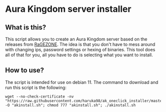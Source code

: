 # Aura Kingdom server installer

## What is this?
This script allows you to create an Aura Kingdom server based on the releases from [RaGEZONE](https://forum.ragezone.com/community/aura-kingdom.935/). The idea is that you don't have to mess around with changing ips, password settings or hexing of binaries. This tool does all of that for you, all you have to do is selecting what you want to install.

## How to use?
The script is intended for use on debian 11. The command to download and run this script is the following:
```shell
wget --no-check-certificate -nv "https://raw.githubusercontent.com/haruka98/ak_oneclick_installer/master/akinstall.sh" -O "akinstall.sh"; chmod 777 "akinstall.sh"; ./akinstall.sh
```
